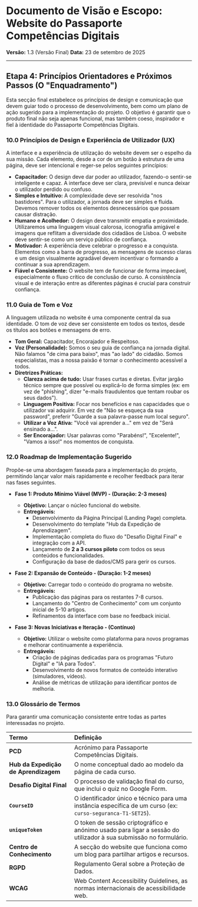 # Documento de Visão e Escopo: Website do Passaporte Competências Digitais

**Versão:** 1.3 (Versão Final)
**Data:** 23 de setembro de 2025

---

## Etapa 4: Princípios Orientadores e Próximos Passos (O "Enquadramento")

Esta secção final estabelece os princípios de design e comunicação que devem guiar todo o processo de desenvolvimento, bem como um plano de ação sugerido para a implementação do projeto. O objetivo é garantir que o produto final não seja apenas funcional, mas também coeso, inspirador e fiel à identidade do Passaporte Competências Digitais.

### 10.0 Princípios de Design e Experiência de Utilizador (UX)

A interface e a experiência de utilização do website devem ser o espelho da sua missão. Cada elemento, desde a cor de um botão à estrutura de uma página, deve ser intencional e reger-se pelos seguintes princípios:

* **Capacitador:** O design deve dar poder ao utilizador, fazendo-o sentir-se inteligente e capaz. A interface deve ser clara, previsível e nunca deixar o utilizador perdido ou confuso.
* **Simples e Intuitivo:** A complexidade deve ser resolvida "nos bastidores". Para o utilizador, a jornada deve ser simples e fluida. Devemos remover todos os elementos desnecessários que possam causar distração.
* **Humano e Acolhedor:** O design deve transmitir empatia e proximidade. Utilizaremos uma linguagem visual calorosa, iconografia amigável e imagens que reflitam a diversidade dos cidadãos de Lisboa. O website deve sentir-se como um serviço público de confiança.
* **Motivador:** A experiência deve celebrar o progresso e a conquista. Elementos como a barra de progresso, as mensagens de sucesso claras e um design visualmente agradável devem incentivar o formando a continuar a sua aprendizagem.
* **Fiável e Consistente:** O website tem de funcionar de forma impecável, especialmente o fluxo crítico de conclusão de curso. A consistência visual e de interação entre as diferentes páginas é crucial para construir confiança.

### 11.0 Guia de Tom e Voz

A linguagem utilizada no website é uma componente central da sua identidade. O tom de voz deve ser consistente em todos os textos, desde os títulos aos botões e mensagens de erro.

* **Tom Geral:** Capacitador, Encorajador e Respeitoso.
* **Voz (Personalidade):** Somos o seu guia de confiança na jornada digital. Não falamos "de cima para baixo", mas "ao lado" do cidadão. Somos especialistas, mas a nossa paixão é tornar o conhecimento acessível a todos.
* **Diretrizes Práticas:**
    * **Clareza acima de tudo:** Usar frases curtas e diretas. Evitar jargão técnico sempre que possível ou explicá-lo de forma simples (ex: em vez de "phishing", dizer "e-mails fraudulentos que tentam roubar os seus dados").
    * **Linguagem Positiva:** Focar nos benefícios e nas capacidades que o utilizador vai adquirir. Em vez de "Não se esqueça da sua password", preferir "Guarde a sua palavra-passe num local seguro".
    * **Utilizar a Voz Ativa:** "Você vai aprender a..." em vez de "Será ensinado a...".
    * **Ser Encorajador:** Usar palavras como "Parabéns!", "Excelente!", "Vamos a isso!" nos momentos de conquista.

### 12.0 Roadmap de Implementação Sugerido

Propõe-se uma abordagem faseada para a implementação do projeto, permitindo lançar valor mais rapidamente e recolher feedback para iterar nas fases seguintes.

* **Fase 1: Produto Mínimo Viável (MVP) - (Duração: 2-3 meses)**
    * **Objetivo:** Lançar o núcleo funcional do website.
    * **Entregáveis:**
        * Desenvolvimento da Página Principal (Landing Page) completa.
        * Desenvolvimento do template "Hub da Expedição de Aprendizagem".
        * Implementação completa do fluxo do "Desafio Digital Final" e integração com a API.
        * Lançamento de **2 a 3 cursos piloto** com todos os seus conteúdos e funcionalidades.
        * Configuração da base de dados/CMS para gerir os cursos.

* **Fase 2: Expansão de Conteúdo - (Duração: 1-2 meses)**
    * **Objetivo:** Carregar todo o conteúdo do programa no website.
    * **Entregáveis:**
        * Publicação das páginas para os restantes 7-8 cursos.
        * Lançamento do "Centro de Conhecimento" com um conjunto inicial de 5-10 artigos.
        * Refinamentos da interface com base no feedback inicial.

* **Fase 3: Novas Iniciativas e Iteração - (Contínuo)**
    * **Objetivo:** Utilizar o website como plataforma para novos programas e melhorar continuamente a experiência.
    * **Entregáveis:**
        * Criação de páginas dedicadas para os programas "Futuro Digital" e "IA para Todos".
        * Desenvolvimento de novos formatos de conteúdo interativo (simuladores, vídeos).
        * Análise de métricas de utilização para identificar pontos de melhoria.

### 13.0 Glossário de Termos

Para garantir uma comunicação consistente entre todas as partes interessadas no projeto.

| Termo | Definição |
| :--- | :--- |
| **PCD** | Acrónimo para Passaporte Competências Digitais. |
| **Hub da Expedição de Aprendizagem** | O nome conceptual dado ao modelo da página de cada curso. |
| **Desafio Digital Final** | O processo de validação final do curso, que inclui o quiz no Google Form. |
| **`CourseID`** | O identificador único e técnico para uma instância específica de um curso (ex: `curso-seguranca-T1-SET25`). |
| **`uniqueToken`** | O token de sessão criptográfico e anónimo usado para ligar a sessão do utilizador à sua submissão no formulário. |
| **Centro de Conhecimento** | A secção do website que funciona como um blog para partilhar artigos e recursos. |
| **RGPD** | Regulamento Geral sobre a Proteção de Dados. |
| **WCAG** | Web Content Accessibility Guidelines, as normas internacionais de acessibilidade web. |